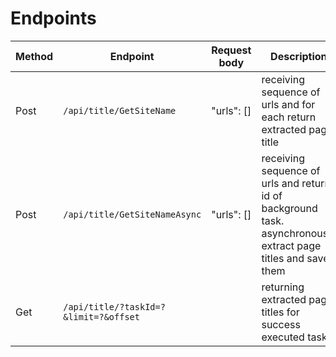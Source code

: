 # Endpoints

| Method | Endpoint                              | Request body | Description                                                                                                   |
|--------|---------------------------------------|--------------|---------------------------------------------------------------------------------------------------------------|
| Post   | `/api/title/GetSiteName`              | "urls": []   | receiving sequence of urls and for each return extracted page title                                           |
| Post   | `/api/title/GetSiteNameAsync`         | "urls": []   | receiving sequence of urls and return id of background task. asynchronously extract page titles and save them |
| Get    | `/api/title/?taskId=?&limit=?&offset` |              | returning extracted page titles for success executed task                                                     |

